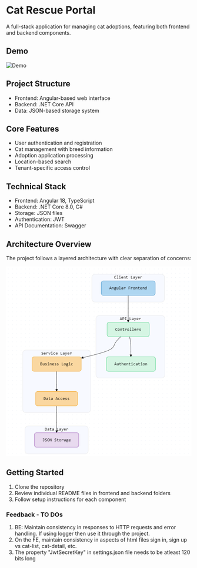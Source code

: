 # Cat Rescue Portal

A full-stack application for managing cat adoptions, featuring both frontend and backend components.

## Demo

![Demo](./Demo.gif)

## Project Structure

- Frontend: Angular-based web interface
- Backend: .NET Core API
- Data: JSON-based storage system

## Core Features

- User authentication and registration
- Cat management with breed information
- Adoption application processing
- Location-based search
- Tenant-specific access control

## Technical Stack

- Frontend: Angular 18, TypeScript
- Backend: .NET Core 8.0, C#
- Storage: JSON files
- Authentication: JWT
- API Documentation: Swagger

## Architecture Overview
The project follows a layered architecture with clear separation of concerns:

![alt text](ArchitectureOverview.png)

## Getting Started

1. Clone the repository
2. Review individual README files in frontend and backend folders
3. Follow setup instructions for each component

### Feedback - TO DOs

1. BE: Maintain consistency in responses to HTTP requests and error handling. If using logger then use it through the project.
2. On the FE, maintain consistency in aspects of html files sign in, sign up vs cat-list, cat-detail, etc.
3. The property "JwtSecretKey" in settings.json file needs to be atleast 120 bits long